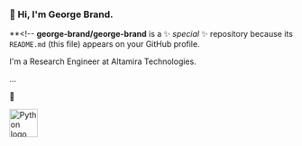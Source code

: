 ### 👋 Hi, I'm George Brand.

**<!--
**george-brand/george-brand** is a ✨ _special_ ✨ repository because its `README.md` (this file) appears on your GitHub profile.

I'm a Research Engineer at Altamira Technologies. 

...

🧰

<img src="https://github.com/devicons/devicon/blob/master/icons/python/python-original-wordmark.svg" alt="Python logo" width="50" height="50" />

<!--
Here are some ideas to get you started:

- 🔭 I’m currently working on ...
- 🌱 I’m currently learning ...
- 👯 I’m looking to collaborate on ...
- 🤔 I’m looking for help with ...
- 💬 Ask me about ...
- 📫 How to reach me: ...
- 😄 Pronouns: ...
- ⚡ Fun fact: ...
-->
